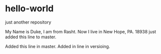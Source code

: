 # hello-world
just another repository

My Name is Duke, I am from  Rasht. Now I live in New Hope, PA. 18938
just added this line to master.

Added this line in master.
Added in line in versioing.
